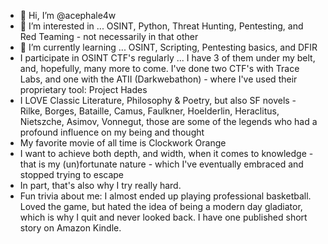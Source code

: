 - 👋 Hi, I’m @acephale4w
- 👀 I’m interested in ... OSINT, Python, Threat Hunting, Pentesting, and Red Teaming  - not necessarily in that other
- 🌱 I’m currently learning ... OSINT, Scripting, Pentesting basics, and DFIR
- I participate in OSINT CTF's regularly ... I have 3 of them under my belt, and, hopefully, many more to come. I've done two CTF's with Trace Labs, and one with the ATII (Darkwebathon) - where I've used their proprietary tool: Project Hades
- I LOVE Classic Literature, Philosophy & Poetry, but also SF novels - Rilke, Borges, Bataille, Camus, Faulkner, Hoelderlin, Heraclitus, Nietszche, Asimov, Vonnegut, those are some of the legends who had a profound influence on my being and thought
- My favorite movie of all time is Clockwork Orange
- I want to achieve both depth, and width, when it comes to knowledge - that is my (un)fortunate nature - which I've eventually embraced and stopped trying to escape 
- In part, that's also why I try really hard.
- Fun trivia about me: I almost ended up playing professional basketball. Loved the game, but hated the idea of being a modern day gladiator, which is why I quit and never looked back. I have one published short story on Amazon Kindle.


